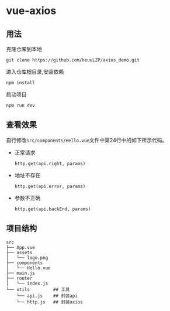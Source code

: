 # vue-axios

## 用法

克隆仓库到本地

```
git clone https://github.com/heuuLZP/axios_demo.git
```

进入仓库根目录,安装依赖
```
npm install
```

启动项目
```
npm run dev
```

## 查看效果

自行修改`src/components/Hello.vue`文件中第24行中的如下所示代码。

- 正常请求
  ```
  http.get(api.right, params)
  ```
- 地址不存在
  ```
  http.get(api.error, params)
  ```
- 参数不正确
  ```
  http.get(api.backEnd, params)
  ```

## 项目结构

```
src
├── App.vue
├── assets
│   └── logo.png
├── components
│   └── Hello.vue
├── main.js
├── router
│   └── index.js
└── utils         ## 工具
    └── api.js    ## 封装api
    └── http.js   ## 封装axios
```
